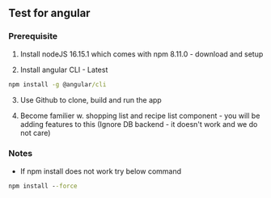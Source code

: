 ## Test for angular

### Prerequisite

1. Install nodeJS 16.15.1 which comes with npm 8.11.0 - download and setup
	
2. Install angular CLI - Latest
```cmd
npm install -g @angular/cli
```
	
3. Use Github to clone, build and run the app

4. Become familier w. shopping list and recipe list component - you will be adding features to this (Ignore DB backend - it doesn't work and we do not care)

### Notes
- If npm install does not work try below command
```cmd
npm install --force
```
